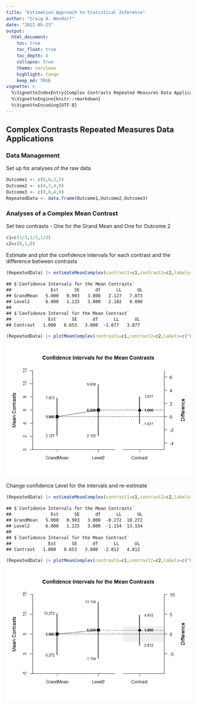 ```yaml
---
title: "Estimation Approach to Statistical Inference"
author: "Craig A. Wendorf"
date: "2022-05-23"
output:
  html_document:
    toc: true
    toc_float: true
    toc_depth: 4
    collapse: true
    theme: cerulean
    highlight: tango
    keep_md: TRUE
vignette: >
  %\VignetteIndexEntry{Complex Contrasts Repeated Measures Data Applications}
  %\VignetteEngine{knitr::rmarkdown}
  %\VignetteEncoding{UTF-8}
---
```






## Complex Contrasts Repeated Measures Data Applications

### Data Management

Set up for analyses of the raw data

```r
Outcome1 <- c(0,0,3,5)
Outcome2 <- c(4,7,4,9)
Outcome3 <- c(9,6,4,9)
RepeatedData <- data.frame(Outcome1,Outcome2,Outcome3)
```

### Analyses of a Complex Mean Contrast

Set two contrasts - One for the Grand Mean and One for Outcome 2

```r
c1=c(1/3,1/3,1/3)
c2=c(0,1,0)
```

Estimate and plot the confidence intervals for each contrast and the difference between contrasts

```r
(RepeatedData) |> estimateMeanComplex(contrast1=c1,contrast2=c2,labels=c("GrandMean","Level2"))
```

```
## $`Confidence Intervals for the Mean Contrasts`
##               Est      SE      df      LL      UL
## GrandMean   5.000   0.903   3.000   2.127   7.873
## Level2      6.000   1.225   3.000   2.102   9.898
## 
## $`Confidence Interval for the Mean Contrast`
##              Est      SE      df      LL      UL
## Contrast   1.000   0.653   3.000  -1.077   3.077
```

```r
(RepeatedData) |> plotMeanComplex(contrast1=c1,contrast2=c2,labels=c("GrandMean","Level2"))
```

![](figures/Repeated-ComplexA-1.png)<!-- -->

Change confidence Level for the intervals and re-estimate

```r
(RepeatedData) |> estimateMeanComplex(contrast1=c1,contrast2=c2,labels=c("GrandMean","Level2"),conf.level=.99)
```

```
## $`Confidence Intervals for the Mean Contrasts`
##               Est      SE      df      LL      UL
## GrandMean   5.000   0.903   3.000  -0.272  10.272
## Level2      6.000   1.225   3.000  -1.154  13.154
## 
## $`Confidence Interval for the Mean Contrast`
##              Est      SE      df      LL      UL
## Contrast   1.000   0.653   3.000  -2.812   4.812
```

```r
(RepeatedData) |> plotMeanComplex(contrast1=c1,contrast2=c2,labels=c("GrandMean","Level2"),conf.level=.99,rope=c(-2,2))
```

![](figures/Repeated-ComplexB-1.png)<!-- -->
